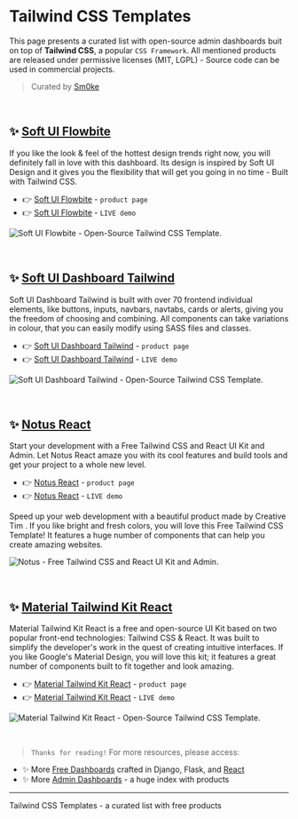 # Tailwind CSS Templates

This page presents a curated list with open-source admin dashboards buit on top of **Tailwind CSS**, a popular `CSS Framework`. All mentioned products are released under permissive licenses (MIT, LGPL) - Source code can be used in commercial projects. 

> Curated by [Sm0ke](https://twitter.com/Sm0keDev)

<br />

## ✨ [Soft UI Flowbite](https://www.creative-tim.com/product/soft-ui-flowbite?AFFILIATE=128200)

If you like the look & feel of the hottest design trends right now, you will definitely fall in love with this dashboard. Its design is inspired by Soft UI Design and it gives you the flexibility that will get you going in no time - Built with Tailwind CSS.

- 👉 [Soft UI Flowbite](https://www.creative-tim.com/product/soft-ui-flowbite?AFFILIATE=128200) - `product page`
- 👉 [Soft UI Flowbite](https://demos.creative-tim.com/soft-ui-flowbite/?AFFILIATE=128200) - `LIVE demo` 

![Soft UI Flowbite - Open-Source Tailwind CSS Template.](https://user-images.githubusercontent.com/51854817/179339196-5c7858e0-1b3c-49a7-b194-38ffb5f1cada.png)

<br />

## ✨ [Soft UI Dashboard Tailwind](https://www.creative-tim.com/product/soft-ui-dashboard-tailwind?AFFILIATE=128200)

Soft UI Dashboard Tailwind is built with over 70 frontend individual elements, like buttons, inputs, navbars, navtabs, cards or alerts, giving you the freedom of choosing and combining. All components can take variations in colour, that you can easily modify using SASS files and classes.

- 👉 [Soft UI Dashboard Tailwind](https://www.creative-tim.com/product/soft-ui-dashboard-tailwind?AFFILIATE=128200) - `product page`
- 👉 [Soft UI Dashboard Tailwind](https://demos.creative-tim.com/soft-ui-dashboard-tailwind/pages/dashboard.html?AFFILIATE=128200) - `LIVE demo` 

![Soft UI Dashboard Tailwind - Open-Source Tailwind CSS Template.](https://user-images.githubusercontent.com/51854817/179339240-005ac595-8bc2-44f4-8aef-7e58cf3f4938.png)

<br />

## ✨ [Notus React](https://www.creative-tim.com/product/notus-react?AFFILIATE=128200)

Start your development with a Free Tailwind CSS and React UI Kit and Admin. Let Notus React amaze you with its cool features and build tools and get your project to a whole new level.

- 👉 [Notus React](https://www.creative-tim.com/product/notus-react?AFFILIATE=128200) - `product page`
- 👉 [Notus React](https://demos.creative-tim.com/notus-react/#/?AFFILIATE=128200) - `LIVE demo` 

Speed up your web development with a beautiful product made by Creative Tim . If you like bright and fresh colors, you will love this Free Tailwind CSS Template! It features a huge number of components that can help you create amazing websites.

![Notus - Free Tailwind CSS and React UI Kit and Admin.](https://user-images.githubusercontent.com/51854817/179389487-142b6a6d-1678-4ee6-8db8-c0de504cd6cb.png)

<br />

## ✨ [Material Tailwind Kit React](https://www.creative-tim.com/product/material-tailwind-kit-react?AFFILIATE=128200)

Material Tailwind Kit React is a free and open-source UI Kit based on two popular front-end technologies: Tailwind CSS & React. It was built to simplify the developer's work in the quest of creating intuitive interfaces. 
If you like Google's Material Design, you will love this kit; it features a great number of components built to fit together and look amazing.

- 👉 [Material Tailwind Kit React](https://www.creative-tim.com/product/material-tailwind-kit-react?AFFILIATE=128200) - `product page`
- 👉 [Material Tailwind Kit React](https://demos.creative-tim.com/material-tailwind-kit-react/#/?AFFILIATE=128200) - `LIVE demo` 

![Material Tailwind Kit React - Open-Source Tailwind CSS Template.](https://user-images.githubusercontent.com/51854817/179339288-f7d95c1b-75ff-444d-9176-3421656f9941.png)

<br />

> `Thanks for reading!` For more resources, please access:

- ✨ More [Free Dashboards](https://appseed.us/admin-dashboards/open-source) crafted in Django, Flask, and [React](https://appseed.us/apps/react)
- ✨ More [Admin Dashboards](https://www.admin-dashboards.com/) - a huge index with products

---
Tailwind CSS Templates - a curated list with free products
